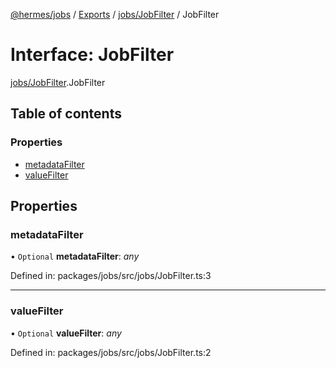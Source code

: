 [@hermes/jobs](../README.md) / [Exports](../modules.md) / [jobs/JobFilter](../modules/jobs_jobfilter.md) / JobFilter

# Interface: JobFilter

[jobs/JobFilter](../modules/jobs_jobfilter.md).JobFilter

## Table of contents

### Properties

- [metadataFilter](jobs_jobfilter.jobfilter.md#metadatafilter)
- [valueFilter](jobs_jobfilter.jobfilter.md#valuefilter)

## Properties

### metadataFilter

• `Optional` **metadataFilter**: *any*

Defined in: packages/jobs/src/jobs/JobFilter.ts:3

___

### valueFilter

• `Optional` **valueFilter**: *any*

Defined in: packages/jobs/src/jobs/JobFilter.ts:2
